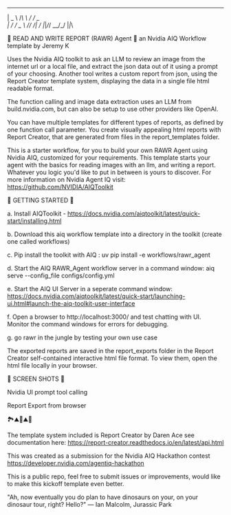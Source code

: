  ___    ___      _____ 
| _ \  /_\ \    / / _ \
|   / / _ \ \/\/ /|   /
|_|_\/_/ \_\_/\_/ |_|_\

🦖 READ AND WRITE REPORT (RAWR) Agent 🦖
an Nvidia AIQ Workflow template by Jeremy K

Uses the Nvidia AIQ toolkit to ask an LLM to review an image from the internet url or a local file, and extract the json data out of it using a prompt of your choosing. Another tool writes a custom report from json, using the Report Creator template system, displaying the data in a single file html readable format.

The function calling and image data extraction uses an LLM from build.nvidia.com, but can also be setup to use other providers like OpenAI.

You can have multiple templates for different types of reports, as defined by one function call parameter. You create visually appealing html reports with Report Creator, that are generated from files in the report_templates folder.

This is a starter workflow, for you to build your own RAWR Agent using Nvidia AIQ, customized for your requirements. This template starts your agent with the basics for reading images with an llm, and writing a report. Whatever you logic you'd like to put in between is yours to discover. For more information on Nvidia Agent IQ visit: https://github.com/NVIDIA/AIQToolkit


🦕 GETTING STARTED 🦕

a. Install AIQToolkit - https://docs.nvidia.com/aiqtoolkit/latest/quick-start/installing.html

b. Download this aiq workflow template into a directory in the toolkit (create one called workflows)

c. Pip install the toolkit with AIQ :     uv pip install -e workflows/rawr_agent

d. Start the AIQ RAWR_Agent workflow server in a command window:      aiq serve --config_file configs/config.yml

e. Start the AIQ UI Server in a seperate command window: https://docs.nvidia.com/aiqtoolkit/latest/quick-start/launching-ui.html#launch-the-aiq-toolkit-user-interface

f. Open a browser to http://localhost:3000/ and test chatting with UI. Monitor the command windows for errors for debugging.

g. go rawr in the jungle by testing your own use case

The exported reports are saved in the report_exports folder in the Report Creator self-contained interactive html file format. To view them, open the html file locally in your browser.


🦖 SCREEN SHOTS 🦖

Nvidia UI prompt tool calling

Report Export from browser


🏞️⛰️🦕⛰️🌋

The template system included is Report Creator by Daren Ace see documentation here: https://report-creator.readthedocs.io/en/latest/api.html

This was created as a submission for the Nvidia AIQ Hackathon contest https://developer.nvidia.com/agentiq-hackathon

This is a public repo, feel free to submit issues or improvements, would like to make this kickoff template even better.

"Ah, now eventually you do plan to have dinosaurs on your, on your dinosaur tour, right? Hello?" — Ian Malcolm, Jurassic Park 